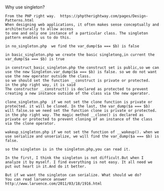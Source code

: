 Why use singleton?

	From the PHP right way.  https://phptherightway.com/pages/Design-Patterns.html 
	When designing web applications, it often makes sense conceptually and architecturally to allow access
	to one and only one instance of a particular class. The singleton pattern enables us to do this.

	in no_singleton.php  we find the var_dump($a === $b) is false
	
	in basic_singleton.php we create the basic singletong,in current the var_dump($a === $b) is true
	
	in construct_basic_singleton.php the construct set is public,so we can use the new Singleton.var_dump($a === $b) is false. so we do not want use the new operator outside the class.
	so we should set the function __construct is private or protected.
	in the php right way, it is said 
	The constructor __construct() is declared as protected to prevent creating a new instance outside of the class via the new operator.
	
	clone_singleton.php  if we not set the clone function is private or protected. it will be cloned. In the last, the var_dump($a === $b) will false.so we need set the function clone is private or protected.
	in the php right way. The magic method __clone() is declared as private or protected to prevent cloning of an instance of the class via the clone operator.
	
	wakeup_singleton.php if we not set the function of __wakeup(). when we use serialize and unserialize, we will find the var_dump($a === $b) is false.
	
	so the singleton is in the singleton.php,you can read it.
	
	In the first, I think the singleton is not difficult.But when I analyze it by myself. I find everything is not easy. It all need we put out heart in it.And do it better.
	
	But if we want the singleton can serialize. What should we do?
	You can read laruence answer http://www.laruence.com/2011/03/18/1916.html
